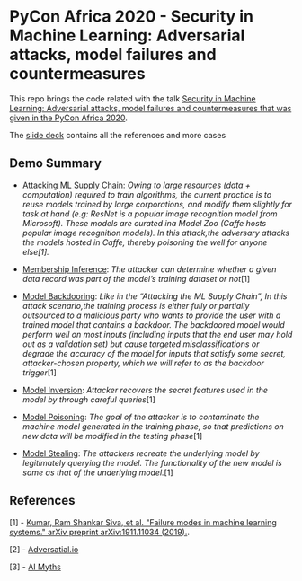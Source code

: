 # PyCon Africa 2020 - Security in Machine Learning: Adversarial attacks, model failures and countermeasures

This repo brings the code related with the talk [Security in Machine Learning: Adversarial attacks, model failures and countermeasures that was given in the PyCon Africa 2020](https://africa.pycon.org/speakers/flavio-clesio).

The [slide deck](https://speakerdeck.com/fclesio/security-in-machine-learning) contains all the references and more cases


## Demo Summary

- [Attacking ML Supply Chain](https://github.com/fclesio/pycon-africa-2020-security-ml/tree/master/src/attacking-ml-supply-chain): _Owing to large resources (data + computation) required to train algorithms, the current practice is to reuse models trained by large corporations, and modify them slightly for task at hand (e.g: ResNet is a popular image recognition model from Microsoft). These models are curated ina Model Zoo (Caffe hosts popular image recognition models). In this attack,the adversary attacks the models hosted in Caffe, thereby poisoning the well for anyone else[1]._

- [Membership Inference](https://github.com/fclesio/pycon-africa-2020-security-ml/tree/master/src/membership-inference): _The attacker can determine whether a given data record was part of the model’s training dataset or not_[1]

- [Model Backdooring](https://github.com/fclesio/pycon-africa-2020-security-ml/tree/master/src/model-backdoor): _Like in the “Attacking the ML Supply Chain”, In this attack scenario,the training process is either fully or partially outsourced to a malicious party who wants to provide the user with a trained model that contains a backdoor. The backdoored model would perform well on most inputs (including inputs that the end user may hold out as a validation set) but cause targeted misclassifications or degrade the accuracy of the model for inputs that satisfy some secret, attacker-chosen property, which we will refer to as the backdoor trigger_[1]

- [Model Inversion](https://github.com/fclesio/pycon-africa-2020-security-ml/tree/master/src/model-inversion): _Attacker recovers the secret features used in the model by through careful queries_[1]

- [Model Poisoning](https://github.com/fclesio/pycon-africa-2020-security-ml/tree/master/src/model-poisoning): _The goal of the attacker is to contaminate the machine model generated in the training phase, so that predictions on new data will be modified in the testing phase_[1]

- [Model Stealing](https://github.com/fclesio/pycon-africa-2020-security-ml/tree/master/src/model-stealing): _The attackers recreate the underlying model by legitimately querying the model. The functionality of the new model is same as that of the underlying model._[1]



## References
[1] - [Kumar, Ram Shankar Siva, et al. "Failure modes in machine learning systems." arXiv preprint arXiv:1911.11034 (2019).](https://arxiv.org/abs/1911.11034). 

[2] - [Adversatial.io](https://adversarial.io/)

[3] - [AI Myths](https://www.aimyths.org/)

